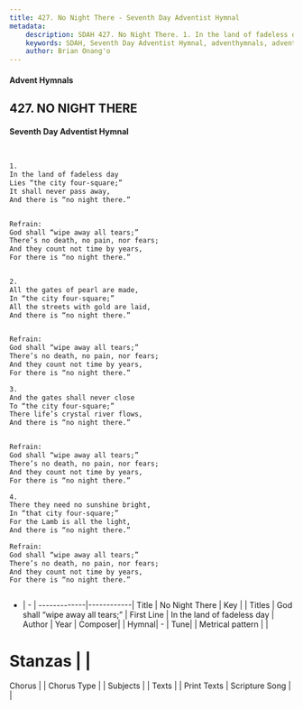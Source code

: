 ```yaml
---
title: 427. No Night There - Seventh Day Adventist Hymnal
metadata:
    description: SDAH 427. No Night There. 1. In the land of fadeless day Lies “the city four-square;” It shall never pass away, And there is “no night there.” 
    keywords: SDAH, Seventh Day Adventist Hymnal, adventhymnals, advent hymnals, No Night There, In the land of fadeless day ,God shall “wipe away all tears;”
    author: Brian Onang'o
---
```


#### Advent Hymnals
## 427. NO NIGHT THERE
#### Seventh Day Adventist Hymnal

```txt


1.
In the land of fadeless day
Lies “the city four-square;”
It shall never pass away,
And there is “no night there.”


Refrain:
God shall “wipe away all tears;”
There’s no death, no pain, nor fears;
And they count not time by years,
For there is “no night there.”


2.
All the gates of pearl are made,
In “the city four-square;”
All the streets with gold are laid,
And there is “no night there.”


Refrain:
God shall “wipe away all tears;”
There’s no death, no pain, nor fears;
And they count not time by years,
For there is “no night there.”

3.
And the gates shall never close
To “the city four-square;”
There life’s crystal river flows,
And there is “no night there.”


Refrain:
God shall “wipe away all tears;”
There’s no death, no pain, nor fears;
And they count not time by years,
For there is “no night there.”

4.
There they need no sunshine bright,
In “that city four-square;”
For the Lamb is all the light,
And there is “no night there.”

Refrain:
God shall “wipe away all tears;”
There’s no death, no pain, nor fears;
And they count not time by years,
For there is “no night there.”



```

- |   -  |
-------------|------------|
Title | No Night There |
Key |  |
Titles | God shall “wipe away all tears;” |
First Line | In the land of fadeless day |
Author | 
Year | 
Composer|  |
Hymnal|  - |
Tune|  |
Metrical pattern | |
# Stanzas |  |
Chorus |  |
Chorus Type |  |
Subjects |  |
Texts |  |
Print Texts | 
Scripture Song |  |
  
